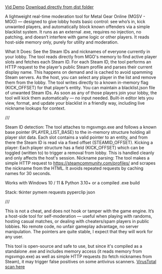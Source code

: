 [Vid Demo](https://youtu.be/7y1e3CUuZHg)
[Download directly from dist folder](https://github.com/arhiv2ch/MGO-KM/tree/main/dist)

A lightweight real-time moderation tool for Metal Gear Online (MGSV - MGO) — designed to give lobby hosts basic control: see who’s in, kick unwanted players, and automatically block known offenders via a simple blacklist system.
It runs as an external .exe, requires no injection, no patching, and doesn’t interfere with game logic or other players. It reads host-side memory only, purely for utility and moderation.

What It Does:
See the Steam IDs and nicknames of everyone currently in your lobby. The tool reads directly from MGO's memory to find active player slots and fetches each Steam ID.
For each Steam ID, the tool performs an HTTP request to the player’s public Steam profile and parses their current display name. This happens on demand and is cached to avoid spamming Steam servers.
As the host, you can select any player in the list and remove them from the lobby. The tool writes directly to a known in-memory flag (KICK_OFFSET) for that player’s entity.
You can maintain a blacklist.json file of unwanted Steam IDs. As soon as any of those players join your lobby, the tool will kick them automatically — no input needed.
Built-in editor lets you view, format, and update your blacklist in a friendly way, including live nickname lookups for context.

///

Steam ID detection:
The tool attaches to mgsvmgo.exe and follows a known base pointer (PLAYER_LIST_BASE) to the in-memory structure holding all player slot data. Each slot contains a valid pointer to an entity, and from there the Steam ID is read via a fixed offset (STEAMID_OFFSET).
Kicking a player:
Each player structure has a field (KICK_OFFSET) which can be toggled (written to) to trigger a removal from lobby. This is handled cleanly and only affects the host's session.
Nickname parsing:
The tool makes a simple HTTP request to https://steamcommunity.com/profiles/<steamid> and scrapes the nickname from the HTML. It avoids repeated requests by caching names for 30 seconds.

Works with Windows 10 / 11 & Python 3.10+ or a compiled .exe build

Stack:
tkinter
pymem
requests
pyperclip
json 

///

This is not a cheat, and does not hook or tamper with the game engine. 
It’s a host-side tool for self-moderation — useful when playing with randoms, hosting casual matches, or dealing with cheaters/spam players in public lobbies.
No remote code, no unfair gameplay advantage, no server manipulation. The pointers are quite stable, I expect that they will work for any user.

This tool is open-source and safe to use, but since it's compiled as a standalone .exe and includes memory access (it reads memory from mgsvmgo.exe) as well as simple HTTP requests (to fetch nicknames from Steam), it may trigger false positives on some antivirus scanners.
[VirusTotal scan here](https://www.virustotal.com/gui/file/2ca2f2e679541034f6a8c97e045e56b16f337681945d222c2df23ee1fc2c506f/detection)
